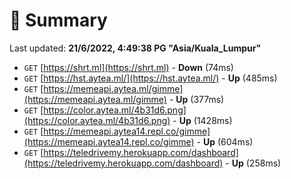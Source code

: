 # 📖 Summary
Last updated: **21/6/2022, 4:49:38 PG "Asia/Kuala_Lumpur"**

- `GET` [https://shrt.ml](https://shrt.ml) - **Down** (74ms)
- `GET` [https://hst.aytea.ml/](https://hst.aytea.ml/) - **Up** (485ms)
- `GET` [https://memeapi.aytea.ml/gimme](https://memeapi.aytea.ml/gimme) - **Up** (377ms)
- `GET` [https://color.aytea.ml/4b31d6.png](https://color.aytea.ml/4b31d6.png) - **Up** (1428ms)
- `GET` [https://memeapi.aytea14.repl.co/gimme](https://memeapi.aytea14.repl.co/gimme) - **Up** (604ms)
- `GET` [https://teledrivemy.herokuapp.com/dashboard](https://teledrivemy.herokuapp.com/dashboard) - **Up** (258ms)
